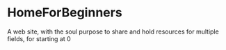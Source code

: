 # HomeForBeginners
A web site, with the soul purpose to share and hold resources for multiple fields, for starting at 0 
